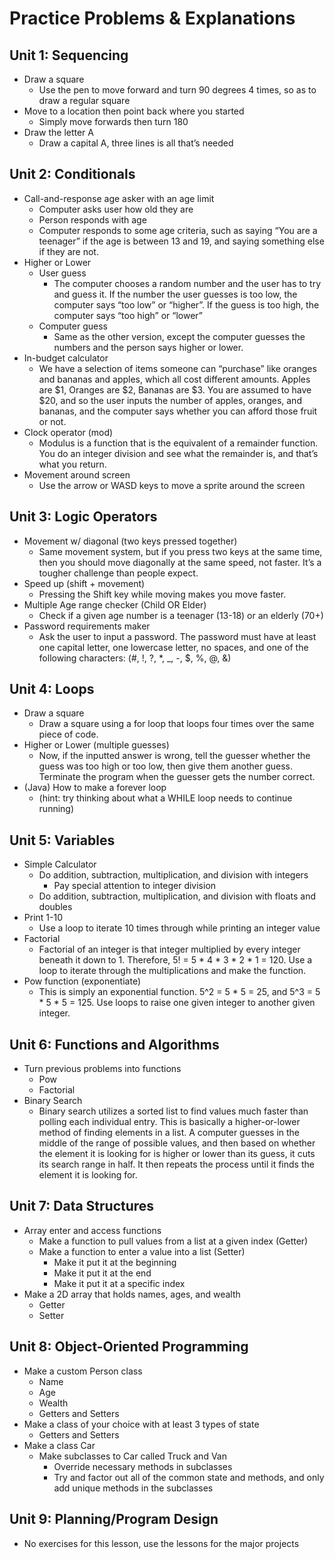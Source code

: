 # Practice Problems & Explanations

## Unit 1: Sequencing
* Draw a square
  * Use the pen to move forward and turn 90 degrees 4 times, so as to draw a regular square
* Move to a location then point back where you started
  * Simply move forwards then turn 180
* Draw the letter A
  * Draw a capital A, three lines is all that’s needed

## Unit 2: Conditionals
* Call-and-response age asker with an age limit
  * Computer asks user how old they are
  * Person responds with age
  * Computer responds to some age criteria, such as saying “You are a teenager” if the age is between 13 and 19, and saying something else if they are not.
* Higher or Lower
  * User guess
    * The computer chooses a random number and the user has to try and guess it. If the number the user guesses is too low, the computer says “too low” or “higher”. If the guess is too high, the computer says “too high” or “lower”
  * Computer guess
    * Same as the other version, except the computer guesses the numbers and the person says higher or lower.
* In-budget calculator
  * We have a selection of items someone can “purchase” like oranges and bananas and apples, which all cost different amounts. Apples are $1, Oranges are $2, Bananas are $3. You are assumed to have $20, and so the user inputs the number of apples, oranges, and bananas, and the computer says whether you can afford those fruit or not.
* Clock operator (mod)
  * Modulus is a function that is the equivalent of a remainder function. You do an integer division and see what the remainder is, and that’s what you return.
* Movement around screen
  * Use the arrow or WASD keys to move a sprite around the screen

## Unit 3: Logic Operators
* Movement w/ diagonal (two keys pressed together)
  * Same movement system, but if you press two keys at the same time, then you should move diagonally at the same speed, not faster. It’s a tougher challenge than people expect.
* Speed up (shift + movement)
  * Pressing the Shift key while moving makes you move faster.
* Multiple Age range checker (Child OR Elder)
  * Check if a given age number is a teenager (13-18) or an elderly (70+)
* Password requirements maker
  * Ask the user to input a password. The password must have at least one capital letter, one lowercase letter, no spaces, and one of the following characters: (#, !, ?, *, _, -, $, %, @, &)

## Unit 4: Loops
* Draw a square
  * Draw a square using a for loop that loops four times over the same piece of code.
* Higher or Lower (multiple guesses)
  * Now, if the inputted answer is wrong, tell the guesser whether the guess was too high or too low, then give them another guess. Terminate the program when the guesser gets the number correct.
* (Java) How to make a forever loop
  * (hint: try thinking about what a WHILE loop needs to continue running)

## Unit 5: Variables
* Simple Calculator
  * Do addition, subtraction, multiplication, and division with integers
    * Pay special attention to integer division
  * Do addition, subtraction, multiplication, and division with floats and doubles
* Print 1-10
  * Use a loop to iterate 10 times through while printing an integer value
* Factorial
  * Factorial of an integer is that integer multiplied by every integer beneath it down to 1. Therefore, 5! = 5 * 4 * 3 * 2 * 1 = 120. Use a loop to iterate through the multiplications and make the function.
* Pow function (exponentiate)
  * This is simply an exponential function. 5^2 = 5 * 5 = 25, and 5^3 = 5 * 5 * 5 = 125. Use loops to raise one given integer to another given integer.

## Unit 6: Functions and Algorithms
* Turn previous problems into functions
  * Pow
  * Factorial
* Binary Search
  * Binary search utilizes a sorted list to find values much faster than polling each individual entry. This is basically a higher-or-lower method of finding elements in a list. A computer guesses in the middle of the range of possible values, and then based on whether the element it is looking for is higher or lower than its guess, it cuts its search range in half. It then repeats the process until it finds the element it is looking for.

## Unit 7: Data Structures
* Array enter and access functions
  * Make a function to pull values from a list at a given index (Getter)
  * Make a function to enter a value into a list (Setter)
    * Make it put it at the beginning
    * Make it put it at the end
    * Make it put it at a specific index
* Make a 2D array that holds names, ages, and wealth
  * Getter
  * Setter

## Unit 8: Object-Oriented Programming
* Make a custom Person class
  * Name
  * Age
  * Wealth
  * Getters and Setters
* Make a class of your choice with at least 3 types of state
  * Getters and Setters
* Make a class Car
  * Make subclasses to Car called Truck and Van
    * Override necessary methods in subclasses
    * Try and factor out all of the common state and methods, and only add unique methods in the subclasses

## Unit 9: Planning/Program Design
* No exercises for this lesson, use the lessons for the major projects
